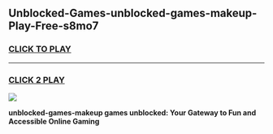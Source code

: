 
## Unblocked-Games-unblocked-games-makeup-Play-Free-s8mo7
<h3>
<a href="https://premium76.site?title=unblocked-games-makeup&ref=15A">CLICK TO PLAY</a></h3>
<hr>

<h3>
<a href="https://premium76.site?title=unblocked-games-makeup&ref=15A">CLICK 2 PLAY</a>
  
</h3>

<a href="https://premium76.site?title=unblocked-games-makeup&ref=15A"><img src="https://clearcache.store/games.png"></a>


**unblocked-games-makeup games unblocked: Your Gateway to Fun and Accessible Online Gaming**
